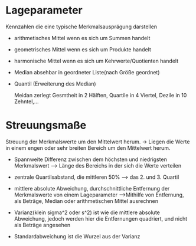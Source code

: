 # Lageparameter

Kennzahlen die eine typische Merkmalsausprägung darstellen

+ arithmetisches Mittel wenn es sich um Summen handelt

+ geometrisches Mittel wenn es sich um Produkte handelt

+ harmonische Mittel wenn es sich um Kehrwerte/Quotienten handelt

+ Median absehbar in geordneter Liste(nach Größe geordnet)

+ Quantil (Erweiterung des Median)

    Meidan zerlegt Gesmtheit in 2 Hälften, Quartile in 4 Viertel, Dezile in 10 Zehntel,...

# Streuungsmaße

Streuung der Merkmalswerte um den Mittelwert herum.
-> Liegen die Werte in einem engen oder sehr breiten Bereich um den Mittelwert herum.

+ Spannweite Differenz zwischen dem höchsten und niedrigsten Merkmalswert --> Länge des Bereichs in der sich die Werte verteilen

+ zentrale Quartilsabstand, die mittleren 50% --> das 2. und 3. Quartil

+ mittlere absolute Abweichung, durchschnittliche Entfernung der Merkmalswerte von einem Lageparameter -->Mithilfe von Entfernung, als Beträge, Median oder arithmetischen Mittel ausrechnen

+ Varianz(klein sigma^2 oder s^2) ist wie die mittlere absolute Abweichung, jedoch werden hier die Entfernungen quadriert, und nicht als Beträge angesehen

+ Standardabweichung ist die Wurzel aus der Varianz


